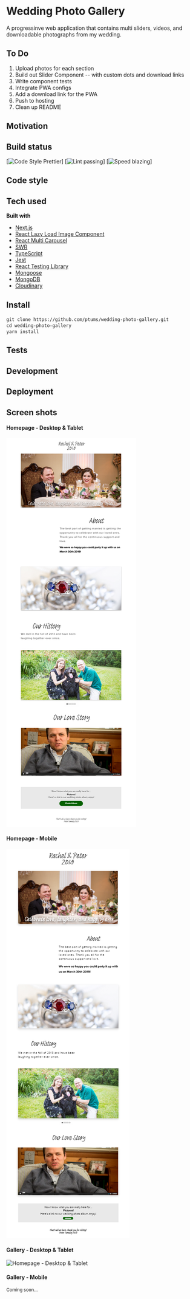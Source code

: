 # Wedding Photo Gallery

A progressinve web application that contains multi sliders, videos, and downloadable photographs from my wedding.

## To Do

1. Upload photos for each section
2. Build out Slider Component -- with custom dots and download links
3. Write component tests
4. Integrate PWA configs
5. Add a download link for the PWA
6. Push to hosting
7. Clean up README

## Motivation

## Build status

[![Code Style Prettier](https://camo.githubusercontent.com/687a8ae8d15f9409617d2cc5a30292a884f6813a/68747470733a2f2f696d672e736869656c64732e696f2f62616467652f636f64655f7374796c652d70726574746965722d6666363962342e7376673f7374796c653d666c61742d737175617265)]
[![Lint passing](https://camo.githubusercontent.com/df0f65b2d0e7a0448dd50abbc3b4364dc971533f/68747470733a2f2f696d672e736869656c64732e696f2f6769746875622f776f726b666c6f772f7374617475732f70726574746965722f70726574746965722f4c696e743f6c6162656c3d4c696e74267374796c653d666c61742d737175617265)]
[![Speed blazing](https://camo.githubusercontent.com/c0d653f4e211ffff68800215f80fb458e25ae6f0/68747470733a2f2f696d672e736869656c64732e696f2f62616467652f73706565642d626c617a696e672532302546302539462539342541352d627269676874677265656e2e7376673f7374796c653d666c61742d737175617265)]

## Code style

## Tech used

**Built with**
  * [Next.js](https://nextjs.org/)
  * [React Lazy Load Image Component](https://www.npmjs.com/package/react-lazy-load-image-component)
  * [React Multi Carousel](https://w3js.com/react-multi-carousel)
  * [SWR](https://github.com/vercel/swr)
  * [TypeScript](https://www.typescriptlang.org/)
  * [Jest](https://jestjs.io/)
  * [React Testing Library](https://testing-library.com)
  * [Mongoose](https://mongoosejs.com/)
  * [MongoDB](https://www.mongodb.com/)
  * [Cloudinary](https://cloudinary.com/)

## Install

```
git clone https://github.com/ptums/wedding-photo-gallery.git
cd wedding-photo-gallery
yarn install
```

## Tests

## Development

## Deployment

## Screen shots

#### Homepage - Desktop & Tablet

![Homepage - Desktop & Tablet](./docs/TumultyEverAfter-IpadDesktop-Home.png)

#### Homepage - Mobile

![Homepage - Desktop & Tablet](./docs/TumultyEverAfter-Mobile-Home.png)

#### Gallery - Desktop & Tablet

![Homepage - Desktop & Tablet](./docs/TumultyEverAfter-IpadDesktop-Gallery.png)

#### Gallery - Mobile

<sup>Coming soon...</sup>
